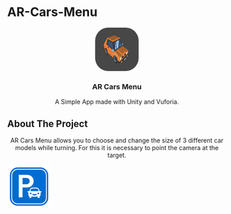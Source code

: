 # AR-Cars-Menu
<div align="center">
    <img style="border-radius: 30px;" src="Assets/Sprites/2.png" alt="Logo" width="100" height="100">

  <h3 align="center">AR Cars Menu</h3>

  <p align="center">
    A Simple App made with Unity and Vuforia.
    <br />
  </p>
</div>

## About The Project

  <p align="center">
    AR Cars Menu allows you to choose and change the size of 3 different car models while turning.
    For this it is necessary to point the camera at the target.
  </p>
  <img src="Assets/Sprites/Target.jpg" alt="Target" width="100" height="100">
<br />
